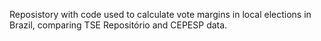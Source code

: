 Reposistory with code used to calculate vote margins in local elections in Brazil, comparing TSE Repositório and CEPESP data. 
